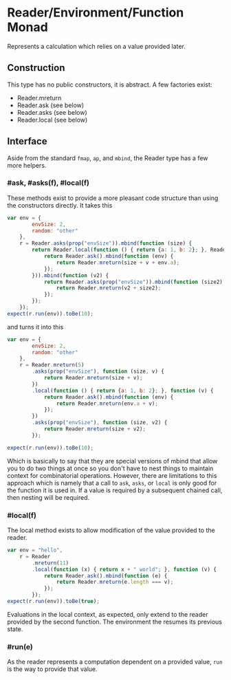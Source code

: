 # Reader/Environment/Function Monad
Represents a calculation which relies on a value provided later.

## Construction
This type has no public constructors, it is abstract.  A few factories exist:

* Reader.mreturn
* Reader.ask (see below)
* Reader.asks (see below)
* Reader.local (see below)

## Interface
Aside from the standard ```fmap```, ```ap```, and ```mbind```, the Reader type has a few more helpers.

### #ask, #asks(f), #local(f)
These methods exist to provide a more pleasant code structure than using the constructors directly.  It takes this

```javascript
var env = {
        envSize: 2,
        random: "other"
    },
    r = Reader.asks(prop("envSize")).mbind(function (size) {
        return Reader.local(function () { return {a: 1, b: 2}; }, Reader.mreturn(5).mbind(function (v) {
            return Reader.ask().mbind(function (env) {
                return Reader.mreturn(size + v + env.a);
            });
        })).mbind(function (v2) {
            return Reader.asks(prop("envSize")).mbind(function (size2) {
                return Reader.mreturn(v2 + size2);
            });
        });
    });
expect(r.run(env)).toBe(10);
```

and turns it into this

```javascript
var env = {
        envSize: 2,
        random: "other"
    },
    r = Reader.mreturn(5)
        .asks(prop("envSize"), function (size, v) {
            return Reader.mreturn(size + v);
        })
        .local(function () { return {a: 1, b: 2}; }, function (v) {
            return Reader.ask().mbind(function (env) {
                return Reader.mreturn(env.a + v);
            });
        })
        .asks(prop("envSize"), function (size, v2) {
            return Reader.mreturn(size + v2);
        });

expect(r.run(env)).toBe(10);
```

Which is basically to say that they are special versions of mbind that allow you to do two things at once so you don't
have to nest things to maintain context for combinatorial operations. However, there are limitations
to this approach which is namely that a call to ```ask```, ```asks```, or ```local``` is only good for the function it is used in.
If a value is required by a subsequent chained call, then nesting will be required.

### #local(f)
The local method exists to allow modification of the value provided to the reader.

```javascript
var env = "hello",
    r = Reader
        .mreturn(11)
        .local(function (x) { return x + " world"; }, function (v) {
            return Reader.ask().mbind(function (e) {
                return Reader.mreturn(e.length === v);
            });
        });
expect(r.run(env)).toBe(true);
```

Evaluations in the local context, as expected, only extend to the reader provided by the second function.  The
environment the resumes its previous state.

### #run(e)
As the reader represents a computation dependent on a provided value, ```run``` is the way to provide that value.